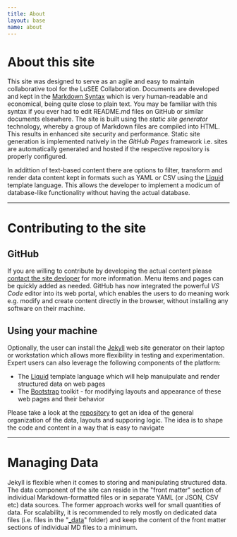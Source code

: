 ```yaml
---
title: About
layout: base
name: about
---
```


# About this site

This site was designed to serve as an agile and easy to maintain
collaborative tool for the LuSEE Collaboration. Documents are developed
and kept in the
<a href="https://www.markdownguide.org/basic-syntax/" target="_blank">Markdown Syntax</a>
which is very human-readable and economical, being quite close to plain text.
You may be familiar with this syntax if you ever had to edit README.md files on
GitHub or similar documents elsewhere. The site is built using the *static site
generator* technology, whereby a group of Markdown files are compiled into
HTML. This results in enhanced site security and performance. Static site
generation is implemented natively in the *GitHub Pages* framework i.e.
sites are automatically generated and hosted if the respective repository
is properly configured.

In addittion of text-based content there are
options to filter, transform and render data content kept in formats
such as YAML or CSV using the
<a href="https://shopify.github.io/liquid/" target="_blank">Liquid</a> template language.
This allows the developer to implement a modicum of database-like functionality without
having the actual database.

---

# Contributing to the site

## GitHub

If you are willing to contribute by developing the actual content
please <a href="{{ '/content/contact.html' | relative_url }}">contact the site devloper</a>
for more information. Menu items and pages can be quickly added as needed.
GitHub has now integrated the powerful *VS Code* editor into its
web portal, which enables the users to do meaning work e.g. modify and
create content directly in the browser, without installing any software
on their machine.

## Using your machine

Optionally, the user can install the
<a href="http://jekyllrb.com/" target="_blank">Jekyll</a> web
site generator on their laptop or workstation which allows more flexibility in testing
and experimentation. Expert users can also leverage the following components of the platform:
* The <a href="https://shopify.github.io/liquid/" target="_blank">Liquid</a> template language which will help manuipulate and render structured data on web pages
* The <a href="http://getbootstrap.com/" target="_blank">Bootstrap</a> toolkit - for modifying layouts and appearance of these web pages and their behavior

Please take a look at the <a href="{{ site.github }}" target="_blank">repository</a>
to get an idea of the general organization of the data, layouts and supporing logic.
The idea is to shape the code and content in a way that is easy to navigate

---

# Managing Data
Jekyll is flexible when it comes to storing and manipulating structured data.
The data component of the site can reside in the "front matter" section of individual Markdown-formatted
files or in separate YAML (or JSON, CSV etc) data sources. The former approach works well
for small quantities of data. For scalability, it is recommended to rely mostly on dedicated data files (i.e.
files in the "<a href="{{ site.github }}/tree/master/_data" target="_blank">_data</a>" folder)
and keep the content of the front matter sections of individual MD files to a minimum.


